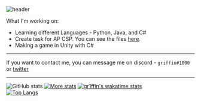 

![header](https://capsule-render.vercel.app/api?type=waving&color=timeGradient&height=300&section=header&text=griffin&fontSize=90)


What I'm working on: 
* Learning different Languages - Python, Java, and C#
* Create task for AP CSP. You can see the files [here](https://github.com/gr1ffin/MathTask).
* Making a game in Unity with C#
***

If you want to contact me, you can message me on discord - ``griffin#1000`` or [twitter](https://twitter.com/gr1ffinvr)


***
![GitHub stats](https://github-readme-stats.vercel.app/api?username=gr1ffin&show_icons=true&theme=react)
[![More stats](https://github-readme-streak-stats.herokuapp.com/?user=gr1ffin&theme=react)](https://github.com/anuraghazra/github-readme-stats)
[![gr1ffin's wakatime stats](https://github-readme-stats.vercel.app/api/wakatime?username=gr1ffin&theme=react&v=2&layout=compact)](https://github.com/anuraghazra/github-readme-stats)\
[![Top Langs](https://github-readme-stats.vercel.app/api/top-langs/?username=gr1ffin&theme=react)](https://github.com/anuraghazra/github-readme-stats)


